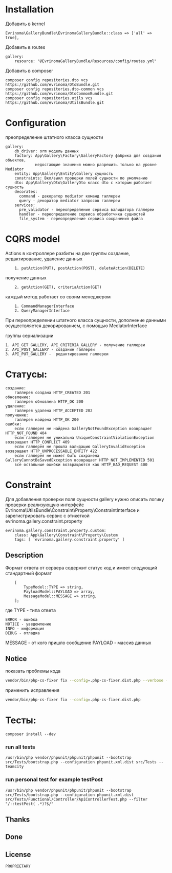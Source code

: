 # Installation

Добавить в kernel

    Evrinoma\GalleryBundle\EvrinomaGalleryBundle::class => ['all' => true],

Добавить в routes

    gallery:
        resource: "@EvrinomaGalleryBundle/Resources/config/routes.yml"

Добавить в composer

    composer config repositories.dto vcs https://github.com/evrinoma/DtoBundle.git
    composer config repositories.dto-common vcs https://github.com/evrinoma/DtoCommonBundle.git
    composer config repositories.utils vcs https://github.com/evrinoma/UtilsBundle.git

# Configuration

преопределение штатного класса сущности

    gallery:
        db_driver: orm модель данных
        factory: App\Gallery\Factory\GalleryFactory фабрика для создания объектов,
                 недостающие значения можно разрешить только на уровне Mediator
        entity: App\Gallery\Entity\Gallery сущность
        constraints: Вкл/выкл проверки полей сущности по умолчанию 
        dto: App\Gallery\Dto\GalleryDto класс dto с которым работает сущность
        decorates:
          command - декоратор mediator команд галлереи
          query - декоратор mediator запросов галлереи
        services:
          pre_validator - переопределение сервиса валидатора галлереи
          handler - переопределение сервиса обработчика сущностей
          file_system - переопределение сервиса сохранения файла

# CQRS model

Actions в контроллере разбиты на две группы
создание, редактирование, удаление данных

        1. putAction(PUT), postAction(POST), deleteAction(DELETE)
получение данных

        2. getAction(GET), criteriaAction(GET)

каждый метод работает со своим менеджером

        1. CommandManagerInterface
        2. QueryManagerInterface

При переопределении штатного класса сущности, дополнение данными осуществляется декорированием, с помощью MediatorInterface


группы  сериализации

    1. API_GET_GALLERY, API_CRITERIA_GALLERY - получение галлереи
    2. API_POST_GALLERY - создание галлереи
    3. API_PUT_GALLERY -  редактирование галлереи

# Статусы:

    создание:
        галлерея создана HTTP_CREATED 201
    обновление:
        галлерея обновлена HTTP_OK 200
    удаление:
        галлерея удалена HTTP_ACCEPTED 202
    получение:
        галлерея найдена HTTP_OK 200
    ошибки:
        если галлерея не найдена GalleryNotFoundException возвращает HTTP_NOT_FOUND 404
        если галлерея не уникальна UniqueConstraintViolationException возвращает HTTP_CONFLICT 409
        если галлерея не прошла валидацию GalleryInvalidException возвращает HTTP_UNPROCESSABLE_ENTITY 422
        если галлерея не может быть сохранена GalleryCannotBeSavedException возвращает HTTP_NOT_IMPLEMENTED 501
        все остальные ошибки возвращаются как HTTP_BAD_REQUEST 400

# Constraint

Для добавления проверки поля сущности gallery нужно описать логику проверки реализующую интерфейс Evrinoma\UtilsBundle\Constraint\Property\ConstraintInterface и зарегистрировать сервис с этикеткой evrinoma.gallery.constraint.property

    evrinoma.gallery.constraint.property.custom:
        class: App\Gallery\Constraint\Property\Custom
        tags: [ 'evrinoma.gallery.constraint.property' ]

## Description
Формат ответа от сервера содержит статус код и имеет следующий стандартный формат
```text
    [
        TypeModel::TYPE => string,
        PayloadModel::PAYLOAD => array,
        MessageModel::MESSAGE => string,
    ];
```
где
TYPE - типа ответа

    ERROR - ошибка
    NOTICE - уведомление
    INFO - информация
    DEBUG - отладка

MESSAGE - от кого пришло сообщение
PAYLOAD - массив данных

## Notice

показать проблемы кода

```bash
vendor/bin/php-cs-fixer fix --config=.php-cs-fixer.dist.php --verbose --diff --dry-run
```

применить исправления

```bash
vendor/bin/php-cs-fixer fix --config=.php-cs-fixer.dist.php
```

# Тесты:

    composer install --dev

### run all tests

    /usr/bin/php vendor/phpunit/phpunit/phpunit --bootstrap src/Tests/bootstrap.php --configuration phpunit.xml.dist src/Tests --teamcity

### run personal test for example testPost

    /usr/bin/php vendor/phpunit/phpunit/phpunit --bootstrap src/Tests/bootstrap.php --configuration phpunit.xml.dist src/Tests/Functional/Controller/ApiControllerTest.php --filter "/::testPost( .*)?$/" 

## Thanks

## Done

## License
    PROPRIETARY
   